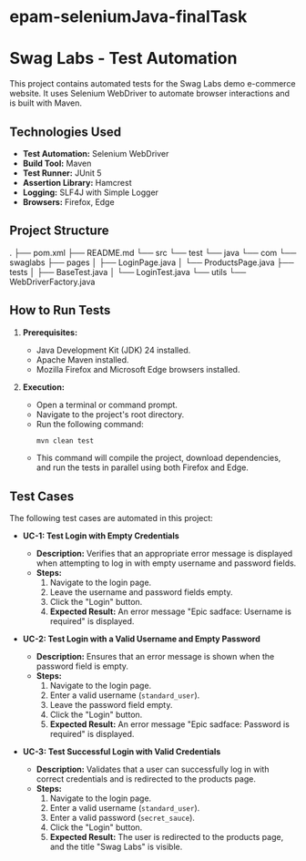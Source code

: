 # epam-seleniumJava-finalTask

# Swag Labs - Test Automation

This project contains automated tests for the Swag Labs demo e-commerce website. 
It uses Selenium WebDriver to automate browser interactions and is built with Maven.

## Technologies Used

- **Test Automation:** Selenium WebDriver
- **Build Tool:** Maven
- **Test Runner:** JUnit 5
- **Assertion Library:** Hamcrest
- **Logging:** SLF4J with Simple Logger
- **Browsers:** Firefox, Edge

## Project Structure


.
├── pom.xml
├── README.md
└── src
└── test
└── java
└── com
└── swaglabs
├── pages
│   ├── LoginPage.java
│   └── ProductsPage.java
├── tests
│   ├── BaseTest.java
│   └── LoginTest.java
└── utils
└── WebDriverFactory.java


## How to Run Tests

1. **Prerequisites:**
   - Java Development Kit (JDK) 24 installed.
   - Apache Maven installed.
   - Mozilla Firefox and Microsoft Edge browsers installed.

2. **Execution:**
   - Open a terminal or command prompt.
   - Navigate to the project's root directory.
   - Run the following command:
     ```bash
     mvn clean test
     ```
   - This command will compile the project, download dependencies, and run the tests in parallel using both Firefox and Edge.

## Test Cases

The following test cases are automated in this project:

- **UC-1: Test Login with Empty Credentials**
  - **Description:** Verifies that an appropriate error message is displayed when attempting to log in with empty username and password fields.
  - **Steps:**
    1. Navigate to the login page.
    2. Leave the username and password fields empty.
    3. Click the "Login" button.
    4. **Expected Result:** An error message "Epic sadface: Username is required" is displayed.

- **UC-2: Test Login with a Valid Username and Empty Password**
  - **Description:** Ensures that an error message is shown when the password field is empty.
  - **Steps:**
    1. Navigate to the login page.
    2. Enter a valid username (`standard_user`).
    3. Leave the password field empty.
    4. Click the "Login" button.
    5. **Expected Result:** An error message "Epic sadface: Password is required" is displayed.

- **UC-3: Test Successful Login with Valid Credentials**
  - **Description:** Validates that a user can successfully log in with correct credentials and is redirected to the products page.
  - **Steps:**
    1. Navigate to the login page.
    2. Enter a valid username (`standard_user`).
    3. Enter a valid password (`secret_sauce`).
    4. Click the "Login" button.
    5. **Expected Result:** The user is redirected to the products page, and the title "Swag Labs" is visible.
